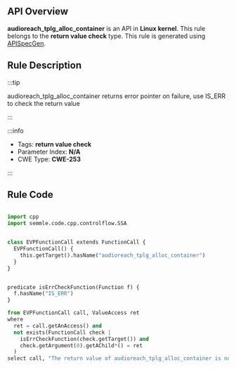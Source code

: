 ---
---


## API Overview
**audioreach_tplg_alloc_container** is an API in **Linux kernel**. This rule belongs to the **return value check** type. This rule is generated using [APISpecGen](../../tools/APISpecGen).
## Rule Description

:::tip

audioreach_tplg_alloc_container returns error pointer on failure, use IS_ERR to check the return value

:::

:::info

- Tags: **return value check**
- Parameter Index: **N/A**
- CWE Type: **CWE-253**

:::

## Rule Code
```python

import cpp
import semmle.code.cpp.controlflow.SSA


class EVPFunctionCall extends FunctionCall {
  EVPFunctionCall() {
    this.getTarget().hasName("audioreach_tplg_alloc_container")
  }
}


predicate isErrCheckFunction(Function f) {
  f.hasName("IS_ERR") 
}

from EVPFunctionCall call, ValueAccess ret
where
  ret = call.getAnAccess() and
  not exists(FunctionCall check |
    isErrCheckFunction(check.getTarget()) and
    check.getArgument(0).getAChild*() = ret
  )
select call, "The return value of audioreach_tplg_alloc_container is not checked with IS_ERR."
    
```